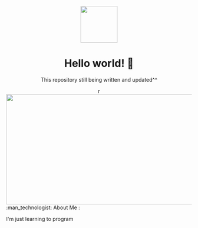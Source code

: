 <div id="header" align="center">
  <img src="https://media.giphy.com/media/gjrYDwbjnK8x36xZIO/giphy.gif" width="100"/>
  <h1>Hello world! 👋</h1>
  <p>
    This repository still being written and updated^^
  </p>
</div>
<div align="center">г
  <img src="https://media.giphy.com/media/L8K62iTDkzGX6/giphy.gif" width="600" height="300"/>
</div>
:man_technologist: About Me :

I'm just learning to program
